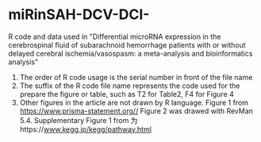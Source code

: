 # miRinSAH-DCV-DCI-
R code and data used in "Differential microRNA expression in the cerebrospinal fluid of subarachnoid hemorrhage patients with or without delayed cerebral ischemia/vasospasm: a meta-analysis and bioinformatics analysis"
1. The order of R code usage is the serial number in front of the file name
2. The suffix of the R code file name represents the code used for the prepare the figure or table, such as T2 for Table2, F4 for Figure 4
3. Other figures in the article are not drawn by R language. Figure 1 from https://www.prisma-statement.org//  Figure 2 was drawed with RevMan 5.4. Supplementary Figure 1 from 为https://www.kegg.jp/kegg/pathway.html

